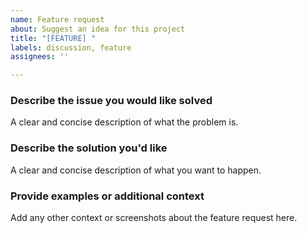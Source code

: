 ```yaml
---
name: Feature request
about: Suggest an idea for this project
title: "[FEATURE] "
labels: discussion, feature
assignees: ''

---
```


### **Describe the issue you would like solved**
A clear and concise description of what the problem is.

### **Describe the solution you'd like**
A clear and concise description of what you want to happen.

### **Provide examples or additional context**
Add any other context or screenshots about the feature request here.
